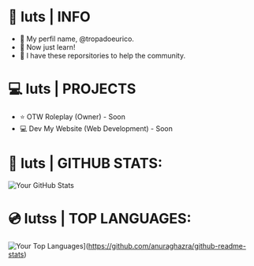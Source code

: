 # 📖 luts | INFO

- 📄 My perfil name, @tropadoeurico.
- 📄 Now just learn!
- 📄 I have these reporsitories to help the community.

# 💻 luts | PROJECTS

- ⭐ OTW Roleplay (Owner) - Soon
- 💻 Dev My Website (Web Development) - Soon

# 📀 luts | GITHUB STATS:
![Your GitHub Stats](https://github-readme-stats.vercel.app/api?username=tropadoeurico&show_icons=true&theme=blue)

# 💿 lutss | TOP LANGUAGES:
![Your Top Languages](https://github-readme-stats.vercel.app/api/top-langs/?tropadoeurico=anuraghazra&layout=donut)](https://github.com/anuraghazra/github-readme-stats)
